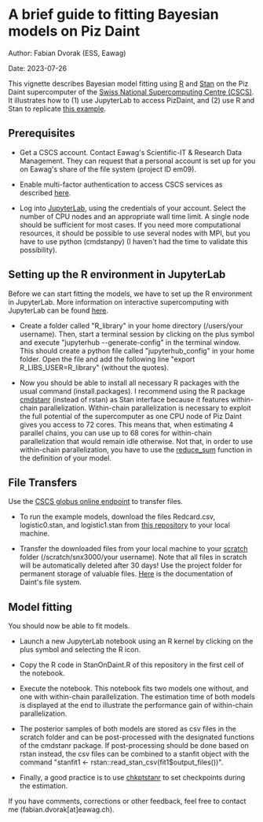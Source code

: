 # A brief guide to fitting Bayesian models on Piz Daint
Author: Fabian Dvorak (ESS, Eawag)

Date: 2023-07-26

This vignette describes Bayesian model fitting using [R]( https://www.r-project.org/) and [Stan](https://mc-stan.org/) on the Piz Daint supercomputer of the [Swiss National Supercomputing Centre (CSCS)](https://www.cscs.ch/). It illustrates how to (1) use JupyterLab to access PizDaint, and (2) use R and Stan to replicate [this example](https://mc-stan.org/users/documentation/case-studies/reduce_sum_tutorial.html).

## Prerequisites 
* Get a CSCS account. Contact Eawag's Scientific-IT & Research Data Management. They can request that a personal account is set up for you on Eawag's share of the file system (project ID em09).

* Enable multi-factor authentication to access CSCS services as described [here](https://user.cscs.ch/access/auth/mfa/).

* Log into [JupyterLab](https://jupyter.cscs.ch/), using the credentials of your account. Select the number of CPU nodes and an appropriate wall time limit. A single node should be sufficient for most cases. If you need more computational resources, it should be possible to use several nodes with MPI, but you have to use python (cmdstanpy) (I haven't had the time to validate this possibility).

## Setting up the R environment in JupyterLab
Before we can start fitting the models, we have to set up the R environment in JupyterLab. More information on interactive supercomputing with JupyterLab can be found [here](https://user.cscs.ch/tools/interactive/jupyterlab/).

* Create a folder called "R_library" in your home directory (/users/your username). Then, start a terminal session by clicking on the plus symbol and execute "jupyterhub --generate-config" in the terminal window. This should create a python file called "jupyterhub_config" in your home folder. Open the file and add the following line "export R_LIBS_USER=R_library" (without the quotes).

* Now you should be able to install all necessary R packages with the usual command (install.packages). I recommend using the R package [cmdstanr](https://mc-stan.org/cmdstanr/index.html) (instead of rstan) as Stan interface because it features within-chain parallelization. Within-chain parallelization is necessary to exploit the full potential of the supercomputer as one CPU node of Piz Daint gives you access to 72 cores. This means that, when estimating 4 parallel chains, you can use up to 68 cores for within-chain parallelization that would remain idle otherwise. Not that, in order to use within-chain parallelization, you have to use the [reduce_sum](https://mc-stan.org/docs/functions-reference/functions-reduce.html) function in the definition of your model.

## File Transfers
Use the [CSCS globus online endpoint](https://user.cscs.ch/storage/transfer/external/) to transfer files. 

* To run the example models, download the files Redcard.csv, logistic0.stan, and logistic1.stan from [this repository](https://github.com/rmcelreath/cmdstan_map_rect_tutorial) to your local machine. 

* Transfer the downloaded files from your local machine to your [scratch](https://user.cscs.ch/storage/file_systems/scratch/) folder (/scratch/snx3000/your username). Note that all files in scratch will be automatically deleted after 30 days! Use the project folder for permanent storage of valuable files. [Here](https://user.cscs.ch/storage/file_systems/scratch/) is the documentation of Daint's file system.

## Model fitting
You should now be able to fit models.

* Launch a new JupyterLab notebook using an R kernel by clicking on the plus symbol and selecting the R icon.

* Copy the R code in StanOnDaint.R of this repository in the first cell of the notebook. 

* Execute the notebook. This notebook fits two models one without, and one with within-chain parallelization. The estimation time of both models is displayed at the end to illustrate the performance gain of within-chain parallelization. 

* The posterior samples of both models are stored as csv files in the scratch folder and can be post-processed with the designated functions of the cmdstanr package. If post-processing should be done based on rstan instead, the csv files can be combined to a stanfit object with the command "stanfit1 <- rstan::read_stan_csv(fit1$output_files())".

* Finally, a good practice is to use [chkptstanr](https://donaldrwilliams.github.io/chkptstanr/) to set checkpoints during the estimation.

If you have comments, corrections or other feedback, feel free to contact me (fabian.dvorak[at]eawag.ch).
